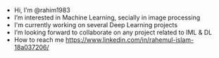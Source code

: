 -  Hi, I’m @rahim1983
-  I’m interested in Machine Learning, secially in image processing 
-  I'm currently working on several Deep Learning projects
-  I’m looking forward to collaborate on any project related to IML & DL
-  How to reach me https://www.linkedin.com/in/rahemul-islam-18a037206/ 

<!---
rahim1983/rahim1983 is a ✨ special ✨ repository because its `README.md` (this file) appears on your GitHub profile.
You can click the Preview link to take a look at your changes.
--->
